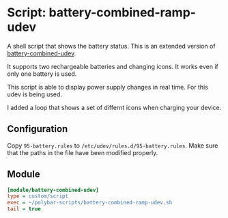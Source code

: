 # Script: battery-combined-ramp-udev

A shell script that shows the battery status. This is an extended version of [battery-combined-udev](https://github.com/polybar/polybar-scripts/tree/master/polybar-scripts/battery-combined-udev).

It supports two rechargeable batteries and changing icons. It works even if only one battery is used.

This script is able to display power supply changes in real time. For this udev is being used.

I added a loop that shows a set of differnt icons when charging your device.


## Configuration

Copy `95-battery.rules` to `/etc/udev/rules.d/95-battery.rules`. Make sure that the paths in the file have been modified properly.


## Module

```ini
[module/battery-combined-udev]
type = custom/script
exec = ~/polybar-scripts/battery-combined-ramp-udev.sh
tail = true
```

